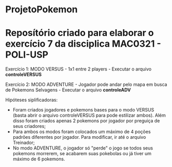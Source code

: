 # ProjetoPokemon
<h1>Reposítório criado para elaborar o exercício 7 da disciplica MAC0321 - POLI-USP</h1>
<p>Exercício 1: MODO VERSUS - 1x1 entre 2 players - Executar o arquivo <strong>controleVERSUS</strong></p>
<p>Exercício 2: MODO ADVENTURE - Jogador pode andar pelo mapa em busca de Pokemons Selvagens - Executar o arquivo <strong>controleADV</strong></p>
<p>
  Hipóteses siplificadoras:
  <ul>
    <li>Foram criados jogadores e pokemons bases para o modo VERSUS (basta abrir o arquivo controleVERSUS para pode estilizar ambos). Além disso foram criados apenas 2 pokemons por jogador por preguiça de seus criadores;</li>
    <li>Para ambos os modos foram colocados um máximo de 4 poções padrões diferentes por jogador. Para modificar, ir até o arquivo Treinador;</li>
    <li>No modo ADVENTURE, o jogador só "perde" o jogo se todos seus pokemons morrerem, se acabarem suas pokebolas ou já tiver um máximo de 6 pokemons.</li>
</p>
